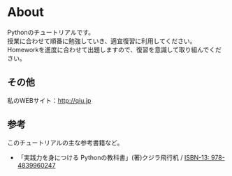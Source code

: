 # About
 Pythonのチュートリアルです。  
 授業に合わせて順番に勉強していき、適宜復習に利用してください。
Homeworkを進度に合わせて出題しますので、復習を意識して取り組んでください。

## その他
 私のWEBサイト：<http://qiu.jp>

## 参考
 このチュートリアルの主な参考書籍など。  
- 「実践力を身につける Pythonの教科書」(著)クジラ飛行机 / [ISBN-13: 978-4839960247](https://ja.wikipedia.org/wiki/特別:文献資料?isbn=978-4839960247)

